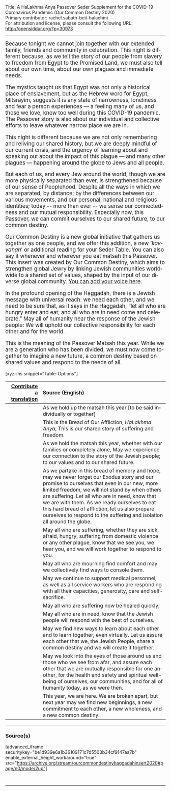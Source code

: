 <html>
<head></head>
<body>
Title: A HaLakhma Anya Passover Seder Supplement for the COVID-19 Coronavirus Pandemic (Our Common Destiny 2020)<br />
Primary contributor: rachel.sabath-beit-halachmi<br />
For attribution and license, please consult the following URL: <a href="http://opensiddur.org/?p=30973">http://opensiddur.org/?p=30973</a>
<p />
<hr />

<div class="english" lang="en" style="font-size: 1.2em;">
Because tonight we cannot join together with our extended family, friends and community in celebration. This night is different because, as we tell the story of our people from slavery to freedom from Egypt to the Promised Land, we must also tell about our own time, about our own plagues and immediate needs.

The mystics taught us that Egypt was not only a historical place of enslavement, but as the Hebrew word for Egypt, Mitsrayim, suggests it is any state of narrowness, loneliness and fear a person experiences — a feeling many of us, and those we love, know too well during this COVID-19 pandemic. The Passover story is also about our individual and collective efforts to leave whatever narrow place we are in.

This night is different because we are not only remembering and reliving our shared history, but we are deeply mindful of our current crisis, and the urgency of learning about and speaking out about the impact of this plague — and many other plagues — happening around the globe to Jews and all people.

But each of us, and every Jew around the world, though we are more physically separated than ever, is strengthened because of our sense of Peoplehood. Despite all the ways in which we are separated, by distance; by the differences between our various movements, and our personal, national and religious identities; today -- more than ever -- we sense our connectedness and our mutual responsibility. Especially now, this Passover, we can commit ourselves to our shared future, to our common destiny.

Our Common Destiny is a new global initiative that gathers us together as one people, and we offer this addition, a new ‘<em>kavvanah</em>’ or additional reading for your Seder Table. You can also say it whenever and wherever you eat matsah this Passover. This insert was created by Our Common Destiny, which aims to strengthen global Jewry by linking Jewish communities worldwide to a shared set of values, shaped by the input of our diverse global community. <a href="http://surveys.ourcommondestiny.org/s3/">You can add your voice here</a>.

In the profound opening of the Haggadah, there is a Jewish message with universal reach: we need each other, and we need to be sure that, as it says in the Haggadah, “let all who are hungry enter and eat; and all who are in need come and celebrate.” May all of humanity hear the response of the Jewish people: We will uphold our collective responsibility for each other and for the world.

This is the meaning of the Passover Matsah this year. While we are a generation who has been divided, we must now come together to imagine a new future, a common destiny based on shared values and respond to the needs of all.
</div>

[xyz-ihs snippet="Table-Options"]<table style="margin-left: auto; margin-right: auto;" class="draggable">
<thead><tr><th id="x" style="text-align: right;"><a href="/translate/" target="_blank" rel="noopener">Contribute a translation</a></th><th style="text-align: left;">Source (English)</th></tr></thead>
<tbody>
<tr><td style="vertical-align:top;">
<div class="liturgy" lang="he">

</span></div></td>
 
<td style="vertical-align:top;">
<div class="english" lang="en">
<span class="instruction">As we hold up the matsah this year [to be said individually or together]</span>
</div></td></tr>


<tr><td style="vertical-align:top;">
<div class="liturgy" lang="he">

</span></div></td>
 
<td style="vertical-align:top;">
<div class="english" lang="en">
This is the Bread of Our Affliction, <em>HaLakhma Anya</em>,
This is our shared story of suffering and freedom.
</div></td></tr>


<tr><td style="vertical-align:top;">
<div class="liturgy" lang="he">

</span></div></td>
 
<td style="vertical-align:top;">
<div class="english" lang="en">
As we hold the matsah this year, whether with our families or completely alone,
May we experience our connection to the story of the Jewish people;
to our values and to our shared future.
</div></td></tr>


<tr><td style="vertical-align:top;">
<div class="liturgy" lang="he">

</span></div></td>
 
<td style="vertical-align:top;">
<div class="english" lang="en">
As we partake in this bread of memory and hope, may we never forget our Exodus story
and our promise to ourselves that even in our new, more limited freedom,
we will not stand by when others are suffering.
Let all who are in need, know that we are with them.
As we ready ourselves to eat this hard bread of affliction,
let us also prepare ourselves to respond to the suffering and isolation all around the globe.
</div></td></tr>


<tr><td style="vertical-align:top;">
<div class="liturgy" lang="he">

</span></div></td>
 
<td style="vertical-align:top;">
<div class="english" lang="en">
May all who are suffering, whether they are sick, afraid, hungry,
suffering from domestic violence or any other plague,
know that we see you, we hear you, and we will work together to respond to you.
</div></td></tr>


<tr><td style="vertical-align:top;">
<div class="liturgy" lang="he">

</span></div></td>
 
<td style="vertical-align:top;">
<div class="english" lang="en">
May all who are mourning find comfort and may we collectively find ways to console them.
</div></td></tr>


<tr><td style="vertical-align:top;">
<div class="liturgy" lang="he">

</span></div></td>
 
<td style="vertical-align:top;">
<div class="english" lang="en">
May we continue to support medical personnel, as well as all service workers
who are responding with all their capacities, generosity, care and self-sacrifice.
</div></td></tr>


<tr><td style="vertical-align:top;">
<div class="liturgy" lang="he">

</span></div></td>
 
<td style="vertical-align:top;">
<div class="english" lang="en">
May all who are suffering now be healed quickly;
</div></td></tr>


<tr><td style="vertical-align:top;">
<div class="liturgy" lang="he">

</span></div></td>
 
<td style="vertical-align:top;">
<div class="english" lang="en">
May all who are in need, know that the Jewish people will respond with the best of ourselves.
</div></td></tr>


<tr><td style="vertical-align:top;">
<div class="liturgy" lang="he">

</span></div></td>
 
<td style="vertical-align:top;">
<div class="english" lang="en">
May we find new ways to learn about each other and to learn together, even virtually.
Let us assure each other that we, the Jewish People, share a common destiny
and we will create it together.
</div></td></tr>


<tr><td style="vertical-align:top;">
<div class="liturgy" lang="he">

</span></div></td>
 
<td style="vertical-align:top;">
<div class="english" lang="en">
May we look into the eyes of those around us and those who we see from afar,
and assure each other that we are mutually responsible for one another,
for the health and safety and spiritual well-being of ourselves, our communities,
and for all of humanity today, as we were then.
</div></td></tr>


<tr><td style="vertical-align:top;">
<div class="liturgy" lang="he">

</span></div></td>
 
<td style="vertical-align:top;">
<div class="english" lang="en">
This year, we are here. We are broken apart,
but next year may we find new beginnings, a new commitment to each other,
a new wholeness, and a new common destiny.
</div></td></tr>
</tbody></table>

<hr />

<h3>Source(s)</h3>

[advanced_iframe securitykey="be1d939e6a1b36109171c7d5503b34cf9147aa7b" enable_external_height_workaround="true" src="https://archive.org/stream/ourcommondestinyhaggadahinsert2020#page/n0/mode/2up"]

&nbsp;

<hr />

&nbsp;
</body>
</html>